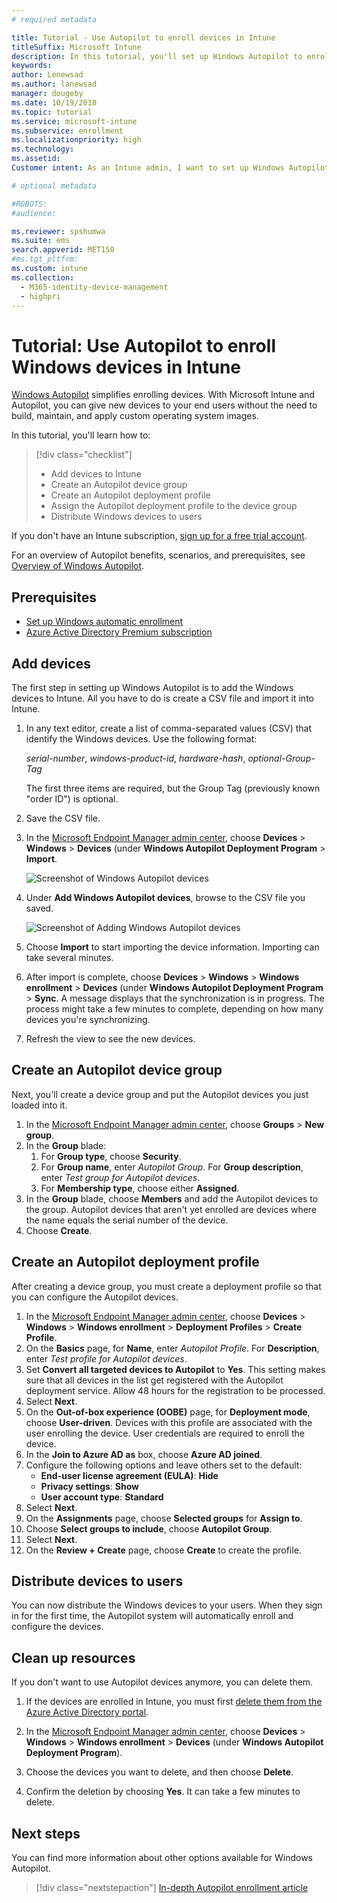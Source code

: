 ```yaml
---
# required metadata

title: Tutorial - Use Autopilot to enroll devices in Intune
titleSuffix: Microsoft Intune
description: In this tutorial, you'll set up Windows Autopilot to enroll devices in Intune.
keywords:
author: Lenewsad
ms.author: lanewsad
manager: dougeby
ms.date: 10/19/2018
ms.topic: tutorial
ms.service: microsoft-intune
ms.subservice: enrollment
ms.localizationpriority: high
ms.technology:
ms.assetid: 
Customer intent: As an Intune admin, I want to set up Windows Autopilot so that users can enroll in Intune.

# optional metadata

#ROBOTS:
#audience:

ms.reviewer: spshumwa
ms.suite: ems
search.appverid: MET150
#ms.tgt_pltfrm:
ms.custom: intune
ms.collection:
  - M365-identity-device-management
  - highpri
---
```


# Tutorial: Use Autopilot to enroll Windows devices in Intune

[Windows Autopilot](../../autopilot/index.yml) simplifies enrolling devices. With Microsoft Intune and Autopilot, you can give new devices to your end users without the need to build, maintain, and apply custom operating system images.

In this tutorial, you'll learn how to:
> [!div class="checklist"]
> * Add devices to Intune
> * Create an Autopilot device group
> * Create an Autopilot deployment profile
> * Assign the Autopilot deployment profile to the device group
> * Distribute Windows devices to users

If you don't have an Intune subscription, [sign up for a free trial account](../fundamentals/free-trial-sign-up.md).

For an overview of Autopilot benefits, scenarios, and prerequisites, see [Overview of Windows Autopilot](/windows/deployment/windows-autopilot/windows-10-autopilot).


## Prerequisites
- [Set up Windows automatic enrollment](quickstart-setup-auto-enrollment.md)
- [Azure Active Directory Premium subscription](/azure/active-directory/active-directory-get-started-premium) <!--&#40;[trial subscription](https://go.microsoft.com/fwlink/?LinkID=816845)&#41;-->


## Add devices

The first step in setting up Windows Autopilot is to add the Windows devices to Intune. All you have to do is create a CSV file and import it into Intune.

1. In any text editor, create a list of comma-separated values (CSV) that identify the Windows devices. Use the following format:
    
    *serial-number*, *windows-product-id*, *hardware-hash*, *optional-Group-Tag*
    
    The first three items are required, but the Group Tag (previously known "order ID") is optional.

2. Save the CSV file.

3. In the [Microsoft Endpoint Manager admin center](https://go.microsoft.com/fwlink/?linkid=2109431), choose **Devices** > **Windows** > **Devices** (under **Windows Autopilot Deployment Program** > **Import**.

    ![Screenshot of Windows Autopilot devices](./media/enrollment-autopilot/autopilot-import-device.png)

4. Under **Add Windows Autopilot devices**, browse to the CSV file you saved.

    ![Screenshot of Adding Windows Autopilot devices](./media/tutorial-use-autopilot-enroll-devices/autopilot-import-device2.png)

5. Choose **Import** to start importing the device information. Importing can take several minutes.

4. After import is complete, choose **Devices** > **Windows** > **Windows enrollment** > **Devices** (under **Windows Autopilot Deployment Program** > **Sync**. A message displays that the synchronization is in progress. The process might take a few minutes to complete, depending on how many devices you're synchronizing.

5. Refresh the view to see the new devices.

## Create an Autopilot device group

Next, you'll create a device group and put the Autopilot devices you just loaded into it.

1. In the [Microsoft Endpoint Manager admin center](https://go.microsoft.com/fwlink/?linkid=2109431), choose **Groups** > **New group**.
2. In the **Group** blade:
    1. For **Group type**, choose **Security**.
    2. For **Group name**, enter *Autopilot Group*. For **Group description**, enter *Test group for Autopilot devices*.
    3. For **Membership type**, choose either **Assigned**.
3. In the **Group** blade, choose **Members** and add the Autopilot devices to the group. Autopilot devices that aren't yet enrolled are devices where the name equals the serial number of the device.
4. Choose **Create**.  

## Create an Autopilot deployment profile

After creating a device group, you must create a deployment profile so that you can configure the Autopilot devices.

1. In the [Microsoft Endpoint Manager admin center](https://go.microsoft.com/fwlink/?linkid=2109431), choose **Devices** > **Windows** > **Windows enrollment** > **Deployment Profiles** > **Create Profile**.
2. On the **Basics** page, for **Name**, enter *Autopilot Profile*. For **Description**, enter *Test profile for Autopilot devices*.
3. Set **Convert all targeted devices to Autopilot** to **Yes**. This setting makes sure that all devices in the list get registered with the Autopilot deployment service. Allow 48 hours for the registration to be processed.
4. Select **Next**.
5. On the **Out-of-box experience (OOBE)** page, for **Deployment mode**, choose **User-driven**. Devices with this profile are associated with the user enrolling the device. User credentials are required to enroll the device.
6. In the **Join to Azure AD as** box, choose **Azure AD joined**.
7. Configure the following options and leave others set to the default:
    - **End-user license agreement (EULA)**: **Hide**
    - **Privacy settings**: **Show**
    - **User account type**: **Standard**
8. Select **Next**.
9. On the **Assignments** page, choose **Selected groups** for **Assign to**.
10. Choose **Select groups to include**, choose **Autopilot Group**.
11. Select **Next**.
12. On the **Review + Create** page, choose **Create** to create the profile.

## Distribute devices to users

You can now distribute the Windows devices to your users. When they sign in for the first time, the Autopilot system will automatically enroll and configure the devices. 

## Clean up resources

If you don't want to use Autopilot devices anymore, you can delete them.

1. If the devices are enrolled in Intune, you must first [delete them from the Azure Active Directory portal](../remote-actions/devices-wipe.md#delete-devices-from-the-azure-active-directory-portal).

2. In the [Microsoft Endpoint Manager admin center](https://go.microsoft.com/fwlink/?linkid=2109431), choose **Devices** > **Windows** > **Windows enrollment** > **Devices** (under **Windows Autopilot Deployment Program**).

3. Choose the devices you want to delete, and then choose **Delete**.

4. Confirm the deletion by choosing **Yes**. It can take a few minutes to delete.

## Next steps

You can find more information about other options available for Windows Autopilot.

> [!div class="nextstepaction"]
> [In-depth Autopilot enrollment article](../../autopilot/enrollment-autopilot.md)